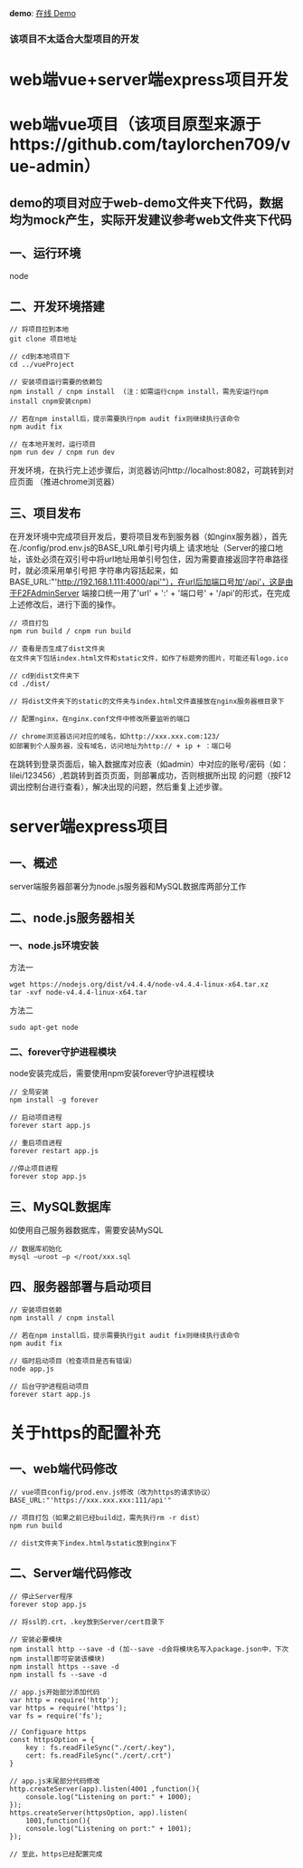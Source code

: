 **demo**: [在线 Demo](http://39.105.222.188/myVueDemo/)

### 该项目不太适合大型项目的开发

# web端vue+server端express项目开发

# web端vue项目（该项目原型来源于https://github.com/taylorchen709/vue-admin）
## demo的项目对应于web-demo文件夹下代码，数据均为mock产生，实际开发建议参考web文件夹下代码

## 一、运行环境
node    

## 二、开发环境搭建
```
// 将项目拉到本地
git clone 项目地址

// cd到本地项目下
cd ../vueProject

// 安装项目运行需要的依赖包
npm install / cnpm install  (注：如需运行cnpm install，需先安运行npm install cnpm安装cnpm)

// 若在npm install后，提示需要执行npm audit fix则继续执行该命令
npm audit fix

// 在本地开发时，运行项目
npm run dev / cnpm run dev

```
开发环境，在执行完上述步骤后，浏览器访问http://localhost:8082，可跳转到对应页面 （推进chrome浏览器）

## 三、项目发布
在开发环境中完成项目开发后，要将项目发布到服务器（如nginx服务器），首先在./config/prod.env.js的BASE_URL单引号内填上
请求地址（Server的接口地址，该处必须在双引号中将url地址用单引号包住，因为需要直接返回字符串路径时，就必须采用单引号把
字符串内容括起来，如BASE_URL:"'http://192.168.1.111:4000/api'"），在url后加端口号加'/api'，这是由于F2FAdminServer
端接口统一用了'url' + ':' + '端口号' + '/api'的形式，在完成上述修改后，进行下面的操作。

```
// 项目打包
npm run build / cnpm run build

// 查看是否生成了dist文件夹
在文件夹下包括index.html文件和static文件，如作了标题旁的图片，可能还有logo.ico

// cd到dist文件夹下
cd ./dist/

// 将dist文件夹下的static的文件夹与index.html文件直接放在nginx服务器根目录下

// 配置nginx，在nginx.conf文件中修改所要监听的端口

// chrome浏览器访问对应的域名，如http://xxx.xxx.com:123/
如部署到个人服务器，没有域名，访问地址为http:// + ip + ：端口号

```
在跳转到登录页面后，输入数据库对应表（如admin）中对应的账号/密码（如：lilei/123456）,若跳转到首页页面，则部署成功，否则根据所出现
的问题（按F12调出控制台进行查看），解决出现的问题，然后重复上述步骤。

# server端express项目

## 一、概述
server端服务器部署分为node.js服务器和MySQL数据库两部分工作

## 二、node.js服务器相关

### 一、node.js环境安装
方法一
```
wget https://nodejs.org/dist/v4.4.4/node-v4.4.4-linux-x64.tar.xz
tar -xvf node-v4.4.4-linux-x64.tar

```
方法二
```
sudo apt-get node

```
### 二、forever守护进程模块
node安装完成后，需要使用npm安装forever守护进程模块
```
// 全局安装
npm install -g forever

// 启动项目进程
forever start app.js

// 重启项目进程
forever restart app.js

//停止项目进程
forever stop app.js

```

## 三、MySQL数据库
如使用自己服务器数据库，需要安装MySQL
```
// 数据库初始化
mysql –uroot –p </root/xxx.sql

```

## 四、服务器部署与启动项目
```
// 安装项目依赖
npm install / cnpm install 

// 若在npm install后，提示需要执行git audit fix则继续执行该命令
npm audit fix

// 临时启动项目（检查项目是否有错误）
node app.js

// 后台守护进程启动项目
forever start app.js

```

# 关于https的配置补充

## 一、web端代码修改
```
// vue项目config/prod.env.js修改（改为https的请求协议）
BASE_URL:"'https://xxx.xxx.xxx:111/api'"

// 项目打包（如果之前已经build过，需先执行rm -r dist）
npm run build

// dist文件夹下index.html与static放到nginx下

```

## 二、Server端代码修改
```
// 停止Server程序
forever stop app.js

// 将ssl的.crt，.key放到Server/cert目录下

// 安装必要模块
npm install http --save -d (加--save -d会将模块名写入package.json中，下次npm install即可安装该模块)
npm install https --save -d
npm install fs --save -d

// app.js开始部分添加代码
var http = require('http');
var https = require('https');
var fs = require('fs');

// Configuare https
const httpsOption = {
    key : fs.readFileSync("./cert/.key"),
    cert: fs.readFileSync("./cert/.crt")
}

// app.js末尾部分代码修改
http.createServer(app).listen(4001 ,function(){
    console.log("Listening on port:" + 1000);
});
https.createServer(httpsOption, app).listen(
    1001,function(){
    console.log("Listening on port:" + 1001);
});

// 至此，https已经配置完成

```








